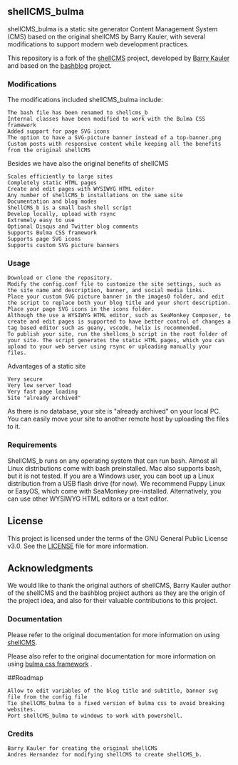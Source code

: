 ## shellCMS_bulma

shellCMS_bulma is a static site generator Content Management System (CMS) based on the original shellCMS by Barry Kauler, with several modifications to support modern web development practices.

This repository is a fork of the [shellCMS](https://github.com/bkauler/woofq/tree/main/easyos/easy-code/rootfs-skeleton/usr/local/shellcms) project, developed by [Barry Kauler](https://bkhome.org/shellcms/index.html) and based on the [bashblog](https://github.com/cfenollosa/bashblog) project.

### Modifications

The modifications included shellCMS_bulma include:

    The bash file has been renamed to shellcms_b
    Internal classes have been modified to work with the Bulma CSS framework
    Added support for page SVG icons
    The option to have a SVG-picture banner instead of a top-banner.png
    Custom posts with responsive content while keeping all the benefits from the original shellCMS
    
Besides we have also the original benefits of shellCMS

    Scales efficiently to large sites
    Completely static HTML pages
    Create and edit pages with WYSIWYG HTML editor
    Any number of shellCMS_b installations on the same site
    Documentation and blog modes
    ShellCMS_b is a small bash shell script
    Develop locally, upload with rsync
    Extremely easy to use
    Optional Disqus and Twitter blog comments
    Supports Bulma CSS framework
    Supports page SVG icons
    Supports custom SVG picture banners

### Usage

    Download or clone the repository.
    Modify the config.conf file to customize the site settings, such as the site name and description, banner, and social media links.
    Place your custom SVG picture banner in the images0 folder, and edit the script to replace both your blog title and your short description.
    Place your page SVG icons in the icons folder.
    Although the use a WYSIWYG HTML editor, such as SeaMonkey Composer, to create and edit pages is supported to have better control of changes a tag based editor such as geany, vscode, helix is recommended.
    To publish your site, run the shellcms_b script in the root folder of your site. The script generates the static HTML pages, which you can upload to your web server using rsync or uploading manually your files.

Advantages of a static site

    Very secure
    Very low server load
    Very fast page loading
    Site "already archived"

As there is no database, your site is "already archived" on your local PC. You can easily move your site to another remote host by uploading the files to it.

### Requirements

ShellCMS_b runs on any operating system that can run bash. Almost all Linux distributions come with bash preinstalled. Mac also supports bash, but it is not tested. If you are a Windows user, you can boot up a Linux distribution from a USB flash drive (for now). We recommend Puppy Linux or EasyOS, which come with SeaMonkey pre-installed. Alternatively, you can use other WYSIWYG HTML editors or a text editor.


## License

This project is licensed under the terms of the GNU General Public License v3.0. See the [LICENSE](LICENSE) file for more information.

## Acknowledgments

We would like to thank the original authors of shellCMS, Barry Kauler author of the shellCMS and the bashblog project authors as they are the origin of the project idea, and also for their valuable contributions to this project.

### Documentation

Please refer to the original documentation for more information on using [shellCMS](https://github.com/bkauler/woofq/tree/main/easyos/easy-code/rootfs-skeleton/usr/local/shellcms).

Please also refer to the original documentation for more information on using [bulma css framework](https://bulma.io/documentation/) .

##Roadmap
    
    Allow to edit variables of the blog title and subtitle, banner svg file from the config file
    Tie shellCMS_bulma to a fixed version of bulma css to avoid breaking websites.
    Port shellCMS_bulma to windows to work with powershell.


### Credits

    Barry Kauler for creating the original shellCMS
    Andres Hernandez for modifying shellCMS to create shellCMS_b.
